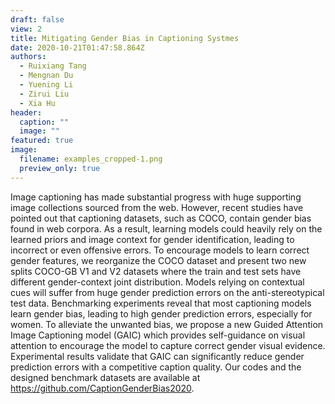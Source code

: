 ```yaml
---
draft: false
view: 2
title: Mitigating Gender Bias in Captioning Systmes
date: 2020-10-21T01:47:58.864Z
authors:
  - Ruixiang Tang
  - Mengnan Du
  - Yuening Li
  - Zirui Liu
  - Xia Hu
header:
  caption: ""
  image: ""
featured: true
image:
  filename: examples_cropped-1.png
  preview_only: true
---
```

Image captioning has made substantial progress with huge supporting image collections sourced from the web. However, recent studies have pointed out that captioning datasets, such as COCO, contain gender bias found in web corpora. As a result, learning models could heavily rely on the learned priors and image context for gender identification, leading to incorrect or even offensive errors. To encourage models to learn correct gender features, we reorganize the COCO dataset and present two new splits COCO-GB V1 and V2 datasets where the train and test sets have different gender-context joint distribution. Models relying on contextual cues will suffer from  huge gender prediction errors on the anti-stereotypical test data. Benchmarking experiments reveal that most captioning models learn gender bias, leading to high gender prediction errors, especially for women. To alleviate the unwanted bias, we propose a new Guided Attention Image Captioning model (GAIC) which provides self-guidance on visual attention to encourage the model to capture correct gender visual evidence. Experimental results validate that GAIC can significantly reduce gender prediction errors with a competitive caption quality. Our codes and the designed benchmark datasets are available at https://github.com/CaptionGenderBias2020.